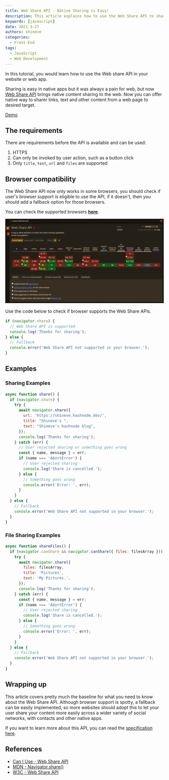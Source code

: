 ```yaml
---
title: Web Share API - Native Sharing is Easy!
description: This article explains how to use the Web Share API to share content on the web.
keywords: [javascript]
date: 2021-3-27
authors: shineve
categories:
  - Front-End
tags:
  - JavaScript
  - Web Development
---
```


In this tutorial, you would learn how to use the Web share API in your website or web app.

Sharing is easy in native apps but it was always a pain for web, but now [Web Share API](https://w3c.github.io/web-share/) brings native content sharing to the web. Now you can offer native way to sharer links, text and other content from a web page to desired target.

[Demo](https://codepen.io/shineve/pen/bGgeWbZ)

## The requirements

There are requirements before the API is available and can be used:

1. HTTPS
2. Can only be invoked by user action, such as a button click
3. Only `title`, `text`, `url` and `files` are supported

<!--truncate-->

## Browser compatibility

The Web Share API now only works in some browsers, you should check if user's browser support is eligible to use the API, if it doesn't, then you should add a fallback option for those browsers.

You can check the supported browsers [**here**](https://caniuse.com/web-share).

![can-i-use-web-share-api.jpg](can-i-use-web-share-api.jpg)

Use the code below to check if browser supports the Web Share APIs.

```jsx
if (navigator.share) {
  // Web Share API is supported
  console.log('Thanks for sharing');
} else {
  // Fallback
  console.error('Web Share API not supported in your browser.');
}
```

## Examples

### Sharing Examples

```jsx
async function share() {
  if (navigator.share) {
    try {
      await navigator.share({
        url: 'https://shineve.hashnode.dev/',
        title: "Shineve's ",
        text: "Shineve's hashnode blog",
      });
      console.log('Thanks for sharing');
    } catch (err) {
      // User rejected sharing or something goes wrong
      const { name, message } = err;
      if (name === 'AbortError') {
        // User rejected sharing
        console.log('Share is cancelled.');
      } else {
        // Something goes wrong
        console.error('Error: ', err);
      }
    }
  } else {
    // Fallback
    console.error('Web Share API not supported in your browser.');
  }
}
```

### File Sharing Examples

```jsx
async function shareFiles() {
  if (navigator.canShare && navigator.canShare({ files: filesArray })) {
    try {
      await navigator.share({
        files: filesArray,
        title: 'Pictures',
        text: 'My Pictures.',
      });
      console.log('Thanks for sharing');
    } catch (err) {
      const { name, message } = err;
      if (name === 'AbortError') {
        // User rejected sharing
        console.log('Share is cancelled.');
      } else {
        // Something goes wrong
        console.error('Error: ', err);
      }
    }
  } else {
    // Fallback
    console.error('Web Share API not supported in your browser.');
  }
}
```

## Wrapping up

This article covers pretty much the baseline for what you need to know about the Web Share API. Although browser support is spotty, a fallback can be easily implemented, so more websites should adopt this to let your user share your content more easily across a wider variety of social networks, with contacts and other native apps.

If you want to learn more about this API, you can read the [specification here](https://w3c.github.io/web-share/).

## References

- [Can I Use - Web Share API](https://caniuse.com/web-share)
- [MDN - Navigator.share()](https://developer.mozilla.org/en-US/docs/Web/API/Navigator/share)
- [W3C - Web Share API](https://w3c.github.io/web-share/)
